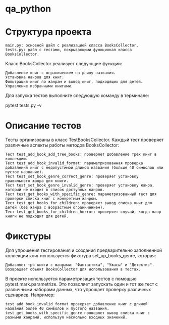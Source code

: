 # qa_python
# Структура проекта

    main.py: основной файл с реализацией класса BooksCollector.
    tests.py: файл с тестами, покрывающими функционал класса BooksCollector.

Класс BooksCollector реализует следующие функции:

    Добавление книг с ограничением на длину названия.
    Установка жанров для книг.
    Фильтрация книг по жанрам и вывод книг, подходящих для детей.
    Управление избранными книгами.

Для запуска тестов выполните следующую команду в терминале:

pytest tests.py -v


# Описание тестов

Тесты организованы в класс TestBooksCollector. Каждый тест проверяет различные аспекты работы методов BooksCollector:

    Тест test_add_book_add_tree_books: проверяет добавление трёх книг в коллекцию.
    Тест test_add_book_invalid_format: параметризованная проверка добавления книг с недопустимой длиной названия (больше 40 символов или пустое название).
    Тест test_set_book_genre_correct_genre: проверяет установку правильного жанра для книги.
    Тест test_set_book_genre_invalid_genre: проверяет установку жанра, который не входит в список доступных жанров.
    Тест test_get_books_with_specific_genre: параметризованный тест для проверки списка книг с конкретным жанром.
    Тест test_get_books_for_children: проверяет вывод списка книг для детей (без жанра с возрастным ограничением).
    Тест test_get_books_for_children_horror: проверяет случай, когда жанр книги не подходит для детей.

# Фикстуры

Для упрощения тестирования и создания предварительно заполненной коллекции книг используется фикстура set_up_books_genre, которая:

    Добавляет три книги с жанрами: "Фантастика", "Ужасы" и "Детектив".
    Возвращает объект BooksCollector для использования в тестах.


В проекте используется параметризация тестов с помощью pytest.mark.parametrize. Это позволяет запускать один и тот же тест с различными наборами данных, что упрощает проверку различных сценариев. Например:

    test_add_book_invalid_format проверяет добавление книг с длиной названия более 40 символов и пустого названия.
    test_get_books_with_specific_genre проверяет вывод списка книг с разными жанрами, используя несколько входных значений.